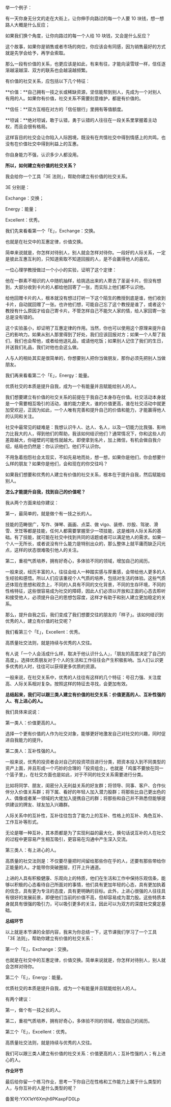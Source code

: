 举一个例子：

有一天你身无分文的走在大街上，让你伸手向路过的每一个人要 10 块钱，想一想路人大概是什么反应；

如果我们换个角度，让你向路过的每一个人给 10 块钱，又会是什么反应？

这个故事，如果你是销售或者市场的岗位，你应该会有同感，因为销售最好的方式就是先学会给予，再学会索取。

那么一段有价值的关系，也更应该是如此，有来有往，才能向滚雪球一样，信任逐渐越滚越深、双方的联系也会越滚越频繁。

有价值的社交关系，应包括以下几个特征：

**价值：**自己拥有一技之长或稀缺资源，坚信能帮到别人，先成为一个对别人有用的人。如果你有价值，社交关系不需要刻意维护，都是有价值的。

**信任：**双方互相在对方的「信任银行」里拥有等值额度。

**坦诚：**绝对坦诚，敢于认错，勇于认错的人往往在一段关系里掌握着主动权，而且会很有格局。

这样盲目的社交会让你陷入人际困境，既没有在共情社交中得到情感上的共鸣，也没有在价值社交中得到利益上的互惠。

你自身能力不强，认识多少人都没用。

**所以，如何建立有价值的社交关系？**

我会给你一个工具「3E 法则」，帮助你建立有价值的社交关系。

3E 分别是：

Exchange：交换；

Energy：能量；

Excellent：优秀。

我们先来看看第一个「E」，Exchange：交换。

也就是在社交中的互惠定律，价值交换。

简单来说就是，你怎样对待别人，别人就会怎样对待你。一段好的人际关系，一定是彼此互惠互利的，只知道索取不知道回报的人，是不会赢得他人的喜欢。

一位心理学教授做过一个小小的实验，证明了这个定律：

他在一群素不相识的人中随机抽样，给挑选出来的人寄去了圣诞卡片。但没有想到，大部分收到卡片的人都给他回寄了一张，而实际上他们都不认识他。

给他回赠卡片的人，根本就没有想过打听一下这个陌生的教授到底是谁，他们收到卡片，自动就回赠了一张。也许他们想，可能自己忘了这个教授是谁了，或者这个教授有什么原因才给自己寄卡片。不管怎样自己不能欠人家的情，给人家回寄一张总是没有错的。

这个实验虽小，却证明了互惠定律的作用。当然，你也可以使用这个原理来提升自己的影响力。如果从别人那里得到了好处，我们应该回报对方；如果一个人帮了我们，我们也会帮他，或者给他送礼品，或请他吃饭；如果别人记住了我们的生日，并送我们礼品，我们对他也会这么做。

人与人的相处其实是很简单的，你想要别人把你当做朋友，那你必须先把别人当做朋友。

我们再来看看第二个「E」，Energy：能量。

优质社交的本质是提升自我，成为一个有能量并且赋能给别人的人。

我们想要建立有价值的社交关系的前提在于我自己本身存在价值。社交活动本身就是一个需要相互吸引的活动，谁的能力更大，谁的价值更高，谁在社交活动中就更加受欢迎，正因为如此，一个人唯有完善和提升自己的价值和能力，才能赢得他人的认同和关注。

社交中最常见的疑难是：我想认识牛人、达人、名人，以及一切能力比我强、影响力比我大的人，得到他们的帮助，我该如何结识他们？通常情况下，你和这些人的差距越大，你碰壁的可能性就越大。即使拿到名片，加上微信，有机会做自我介绍，结局也仍然是：你认识他们，他们不认识你。

不用急着抱怨社会太现实，不如先易地而处，想一想，如果你是他们，你会想要什么样的朋友？如果你是他们，会和现在的你交往吗？

如果我们想要和优秀的人建立有价值的社交关系，根本在于提升自我，然后赋能给别人。

**怎么才能提升自我，找到自己的价值呢？**

我从两个方面来给你建议：

第一，最简单的，就是做个有一技之长的人。

技能的范畴很广，写作、弹琴、画画、点菜、做 vlgo、装修、炒股、驾驶、滑雪、烹饪等都是技能，任何人都需要掌握至少一项技能，这是维持人际关系的基础。有了技能，就可能在社交中找到共同的话题或者可以满足他人的需求。如果一个人一无所长，或者说没有什么能力是特别出众的，那么整体上就平庸而缺乏闪光点，这样的状态很难吸引他人的关注。

第二，重视气质培养，拥有好奇心，多体验不同的领域，增加自己的阅历。

一般来说，经历丰富的人，往往会给人一种踏实感与厚重感，会带给他人更多的人生经验和感悟。所以人们应该重视个人气质的培养，包括对生活的体验。这些气质还体现在思想和观念上，不同的人具有不同的文化背景，不同的生存环境，不同的性格特征，这些很容易成为社交的障碍，因此人们必须以开放和正面的心态去聆听和接受他人，必须提升自己的思想包容度，这样才有助于和别人建立更加稳定的关系。

那么，提升自我之后，我们变成了我们想要交往的朋友的「样子」。该如何结识到优秀的人，建立有价值的社交呢？

我们看第三个「E」，Excellent：优秀。

高质量社交法则，就是持续与优秀的人交往。

有人说「一个人会活成什么样，取决于他认识什么人」，「朋友的高度决定了自己的高度」。选择优质朋友对于个人的生活和工作往往会产生积极影响。当人们认识更多优秀的人时，往往可以获得更多优质的资源。

一般来说，在社交关系中，优秀的人往往有这样的几个特征：号召力强、关注度高、人际关系相对复杂。按照这样的特征去寻找，会更加有效。

**总结起来，我们可以跟三类人建立有价值的社交关系：价值更高的人、互补性强的人、有上进心的人。**

我们具体来说说：

第一类人：价值更高的人。

选择一个更有价值的人作为社交对象，能够更好地激发自己对社交的兴趣，同时促进自我能力的提升。

第二类人：互补性强的人。

一般来说，优秀的投资者会对自己的投资项目进行分类，把资本投入到不同类型的资产上面，并且形成一个巧妙的合理的「投资组合」，也就是「鸡蛋不要放在同一个篮子里」，在社交方面也是如此，对于不同的社交关系需要进行分类。

比如将同学、朋友，闺密分入无利益关系的好友群；将领导、同事、客户、合作伙伴分入价值关系群；将下属、看好的年轻人加入潜力股群；将那些比自己更出色的人、偶像或者某一领域的大佬加入提携自己的群；将那些和自己并不熟悉但能够提供建议的牌友、球友加入兴趣群。

人际关系中的互补性，互补往往包含了能力上的互补、性格上的互补、角色互补、工作互补等形式。

无论是哪一种互补，其本质都是为了实现利益的最大化，换句话说互补的人在社交的过程中更容易产生相互吸引，更容易在沟通中产生深入交流。

第三类人：有上进心的人。

高质量的社交法则是：不仅要尽量把时间留给那些你在乎的人，还要有那些带给你正能量的人。才能带你突破圈层，打开上升通道。

上进的人具有积极健康、乐观向上的特质，他们在生活和工作中保持乐观信条，能够以积极的心态看待自己所面对的事情，他们具有更加年轻的心态，具有更加执着的信念，具有更为专注的态度，具有更明确的目标。此外，上进心很强的人往往具有很好的发展前景，即便他们当前的价值不高，但却容易成为潜力股。这些特质本身就具有很强的吸引力，可以吸引更多的关注，因此可以为双方的深度社交奠定基础。

**总结环节**

以上就是本节课的全部内容，我来为你总结一下，这节课我们学习了一个工具「3E 法则」，帮助你建立有价值的社交关系：

第一个「E」，Exchange：交换。

也就是在社交中的互惠定律，价值交换。简单来说就是，你怎样对待别人，别人就会怎样对待你。

第二个「E」，Energy：能量。

优质社交的本质是提升自我，成为一个有能量并且赋能给别人的人。

有两个建议：

第一，做个有一技之长的人。

第二，重视气质培养，拥有好奇心，多体验不同的领域，增加自己的阅历。

第三个「E」，Excellent：优秀。

高质量社交法则，就是持续与优秀的人交往。

我们可以跟三类人建立有价值的社交关系：价值更高的人；互补性强的人；有上进心的人。

**作业环节**

最后给你留一个练习作业，思考一下你自己在性格和工作能力上属于什么类型的人，与你互补的人是什么类型的呢？

备案号:YXX1eY6Xmjh6PKaxpFD0Lp